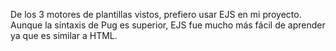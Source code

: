 De los 3 motores de plantillas vistos, prefiero usar EJS en mi proyecto. Aunque la sintaxis de Pug es superior, EJS fue mucho más fácil de aprender ya que es similar a HTML. 
